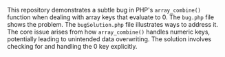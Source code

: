 This repository demonstrates a subtle bug in PHP's `array_combine()` function when dealing with array keys that evaluate to 0.  The `bug.php` file shows the problem. The `bugSolution.php` file illustrates ways to address it. The core issue arises from how `array_combine()` handles numeric keys, potentially leading to unintended data overwriting.  The solution involves checking for and handling the 0 key explicitly.